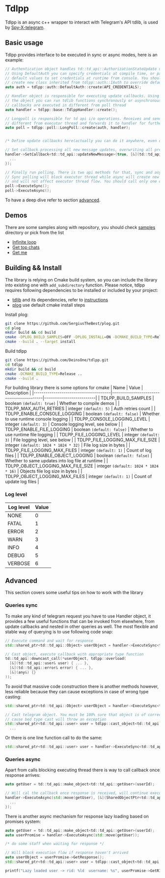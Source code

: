 # **Tdlpp**

Tdlpp is an async c++ wrapper to interact with Telegram's API tdlib, is used by [Spy-X-telegram](https://github.com/DeinsOne/Spy-X-telegram.git).


## Basic usage

Tdlpp provides interface to be executed in sync or async modes, here is an example:

```c++
// Authentication object handles td::td_api::AuthorizationStateUpdate updates.
// Using DefaultAuth you can specify credentials at compile time, or pass
// default values to set credentials at runtime from console. You should 
// create new class inherited from tdlpp::auth::IAuth to override default behavior
auto auth = tdlpp::auth::DefaultAuth::create(API_CREDENTIALS);

// Handler object is responsible for executing update callbacks. Using instance of
// the object you can run tdlib functions synchronously or asynchronously. All the
// callbacks are executed in different from poll thread
auto handler = tdlpp::base::TdlppHandler::create();

// Longpoll is responsible for td api i/o operations. Receives and sends data in
// different from executor thread and forwards it to handler for further processing
auto poll = tdlpp::poll::LongPoll::create(auth, handler);


/* Define update callbacks here(actually you can do it anywhere, even on poll runtime) */

// Set callback processing all new message updates, overwriting all previous callbacks
handler->SetCallback<td::td_api::updateNewMessage>(true, [&](td::td_api::updateNewMessage& update) {
  ...
});

// Finally run polling. There is two api methods for that, sync and async respectively.
// Sync polling will block executor thread while async will create new separated thread
// and will not affect executor thread flow. You should call only one of the methods
poll->ExecuteSync();
poll->ExecuteAsync();
```

To have a deep dive refer to section [advanced](##Advanced).


## Demos

There are some samples along with repository, you should check [samples](./samples/) directory or pick from the list
  - [Infinite loop](./samples/infinite/)
  - [Get top chats](./samples/top-chats/)
  - [Get me](./samples/get-me/)


## Building && Install

The library is relying on Cmake build system, so you can include the library into existing one with `add_subdirectory` function. Please notice, tdlpp requires following dependencies to be installed or included by your project:

  - [tdlib](https://github.com/tdlib/td) and its dependencies, refer to [instructions](https://tdlib.github.io/td/build.html)
  - [plog](https://github.com/SergiusTheBest/plog) use default cmake install steps

Install plog:
```sh
git clone https://github.com/SergiusTheBest/plog.git
cd plog
mkdir build && cd build
cmake -DPLOG_BUILD_SAMPLES=OFF -DPLOG_INSTALL=ON -DCMAKE_BUILD_TYPE=Release ..
cmake --build . --target install
```

Build tdlpp
```sh
git clone https://github.com/DeinsOne/tdlpp.git
cd tdlpp
mkdir build && cd build
cmake -DCMAKE_BUILD_TYPE=Release ..
cmake --build .
```

For building library there is some options for cmake
|                  Name                 |                   Value                   |        Description       |
|---------------------------------------|-------------------------------------------|--------------------------|
| TDLPP_BUILD_SAMPLES                   | boolean `(default: true)`                 | Whether to compile demos |
| TDLPP_MAX_AUTH_RETRIES                | integer `(default: 5)`                    | Auth retries count |
| TDLPP_ENABLE_CONSOLE_LOGGING          | boolean `(default: false)`                | Whether to use runtime console logging |
| TDLPP_CONSOLE_LOGGING_LEVEL           | integer `(default: 3)`                    | Console logging level, see below |
| TDLPP_ENABLE_FILE_LOGGING             | boolean `(default: false)`                | Whether to use runtime file logging |
| TDLPP_FILE_LOGGING_LEVEL              | integer `(default: 3)`                    | File logging level, see below |
| TDLPP_FILE_LOGGING_MAX_FILE_SIZE      | integer `(default: 1024 * 1024 * 32)`     | File log size in bytes |
| TDLPP_FILE_LOGGING_MAX_FILES          | integer `(default: 1)`                    | Count of log files |
| TDLPP_ENABLE_OBJECT_LOGGING           | boolean `(default: false)`                | Whether to same updates into log file at runtime |
| TDLPP_OBJECT_LOGGING_MAX_FILE_SIZE    | integer `(default: 1024 * 1024 * 16)`     | Objects file log size in bytes |
| TDLPP_OBJECT_LOGGING_MAX_FILES        | integer `(default: 1)`                    | Count of update log files |

### Log level

| Log level | Value |
|-----------|-------|
| NONE      | 0     |
| FATAL     | 1     |
| ERROR     | 2     |
| WARN      | 3     |
| INFO      | 4     |
| DEBUG     | 5     |
| VERBOSE   | 6     |


## Advanced

This section covers some useful tips on how to work with the library

### Queries sync

To make any kind of telegram request you have to use Handler object, it provides a few useful functions that can be invoked from elsewhere, from update callbacks and nested in other queries as well. The most flexible and stable way of querying is to use following code snap:

```c++
// Execute command and wait for response
std::shared_ptr<td::td_api::Object> userObject = handler->ExecuteSync<td::td_api::getUser>(userId);

// Cast object, execute callback with appropriate type function
td::td_api::downcast_call(*userObject, tdlpp::overload(
  [&](td::td_api::user& user) { ... },
  [&](td::td_api::error& error) { ... },
  [&](any&) {}
));
```

To avoid that massive code construction there is another methods however, less reliable because they can cause exceptions in case of wrong type casting:

```c++
std::shared_ptr<td::td_api::Object> userObject = handler->ExecuteSync<td::td_api::getUser>(userId);

// Cast telegram object. You must be 100% sure that object is of correct type, or wrap code with 'try' expression
// cause bed type cast will throw an exception 
std::shared_ptr<td::td_api::user> user = tdlpp::cast_object<td::td_api::user>(userObject);
  ...
```

Or there is one line function call to do the same:

```c++
std::shared_ptr<td::td_api::user> user = handler->ExecuteSync<td::td_api::getUser, td::td_api::user>(userId);
```


### Queries async

Apart from calls blocking executing thread there is way to call callback once response arrives:

```c++
auto getUser = td::td_api::make_object<td::td_api::getUser>(userId);

// Will cal the callback once response is received, will continue execution flow
handler->ExecuteAsync(std::move(getUser), [&](SharedObjectPtr<td::td_api::Object> object) {
  ...
});
```

There is another async mechanism for response lazy loading based on promises system:

```c++
auto getUser = td::td_api::make_object<td::td_api::getUser>(userId);
auto userPromise = handler->ExecuteAsync(std::move(getUser));

/* do some staff when waiting for response */

// Will block execution flow if response haven't arrived
auto userObject = userPromise->GetResponse();
std::shared_ptr<td::td_api::user> user = tdlpp::cast_object<td::td_api::user>(userObject);

printf("Lazy loaded user -> rid: %ld  username: %s", userPromise->GetRID(), user->usernames_->active_usernames_.at(0).c_str());
```
